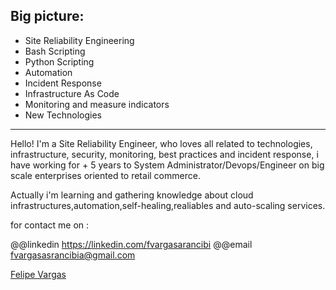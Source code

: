 ## Big picture:
- Site Reliability Engineering
- Bash Scripting
- Python Scripting
- Automation
- Incident Response
- Infrastructure As Code
- Monitoring and measure indicators
- New Technologies

---

Hello! I'm a Site Reliability Engineer, who loves all related to technologies, infrastructure, security, monitoring, best practices and incident response, i have working for + 5 years to System Administrator/Devops/Engineer on big scale enterprises oriented to retail commerce.

Actually i'm learning and gathering knowledge about cloud infrastructures,automation,self-healing,realiables and auto-scaling services.

for contact me on :

@@linkedin
https://linkedin.com/fvargasarancibi
@@email
fvargasasrancibia@gmail.com

<div class="badge-base LI-profile-badge" data-locale="es_ES" data-size="medium" data-theme="dark" data-type="VERTICAL" data-vanity="fvargasarancibia" data-version="v1"><a class="badge-base__link LI-simple-link" href="https://cl.linkedin.com/in/fvargasarancibia?trk=profile-badge">Felipe Vargas</a></div>
              
